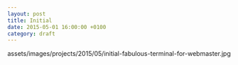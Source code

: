 ```yaml
---
layout: post
title: Initial
date: 2015-05-01 16:00:00 +0100
category: draft
---
```


assets/images/projects/2015/05/initial-fabulous-terminal-for-webmaster.jpg
